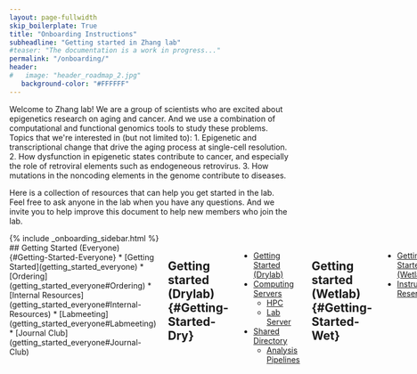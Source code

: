 ```yaml
---
layout: page-fullwidth
skip_boilerplate: True
title: "Onboarding Instructions"
subheadline: "Getting started in Zhang lab"
#teaser: "The documentation is a work in progress..."
permalink: "/onboarding/"
header:
#   image: "header_roadmap_2.jpg"
   background-color: "#FFFFFF"
---
```

<div class="row" markdown="1">
Welcome to Zhang lab! We are a group of scientists who are excited about epigenetics research on aging and cancer. And we use a combination of computational and functional genomics tools to study these problems. Topics that we're interested in (but not limited to): 
 1. Epigenetic and transcriptional change that drive the aging process at single-cell resolution. 
 2. How dysfunction in epigenetic states contribute to cancer, and especially the role of retroviral elements such as endogeneous retrovirus. 
 3. How mutations in the noncoding elements in the genome contribute to diseases.

Here is a collection of resources that can help you get started in the lab. Feel free to ask anyone in the lab when you have any questions. And we invite you to help improve this document to help new members who join the lab. 
<div class="medium-4 columns" markdown="1">
{% include _onboarding_sidebar.html %} 
</div><!-- /.medium-4.columns __ -->



<div class="medium-8 columns" markdown="1">
## Getting Started (Everyone)   {#Getting-Started-Everyone}
 * [Getting Started](getting_started_everyone) 
 * [Ordering](getting_started_everyone#Ordering)
 * [Internal Resources](getting_started_everyone#Internal-Resources)
 * [Labmeeting](getting_started_everyone#Labmeeting)
 * [Journal Club](getting_started_everyone#Journal-Club)

## Getting started (Drylab) {#Getting-Started-Dry}
 *  [Getting Started (Drylab)](getting_started_drylab)
 * [Computing Servers](getting_started_drylab#Servers)
   * [HPC](using_hpc)
   * [Lab Server](getting_started_drylab#Lab-Server) 
 * [Shared Directory](getting_started_drylab#Shared-Directory)
   * [Analysis Pipelines](getting_started_drylab#Pipelines)

## Getting started (Wetlab) {#Getting-Started-Wet}
 * [Getting Started (Wetlab)](getting_started_wetlab)
 * [Instrument Reservation](getting_started_wetlab#Instrument-Reservation)

## Learning Bioinformatics {#Learning-Bioinformatics}
 * [Learning Bioinformatics](learning_bioinformatics)
   * [Linux Shell](learning_bioinformatics#Linux-Shell)
   * [Git](learning_bioinformatics#Git)
   * [Programming Languages](learning_bioinformatics#Programming-Languages)
   * [Bioinformatics Software](learning_bioinformatics#Bioinformatics-Software)
 * [Learning Resources](learning_bioinformatics#Resources)
 * [Computing Best practice](learning_bioinformatics#Computing-Best-Practices)

## Tips for research and scholarship {#Research-and-Scholarship}
 This [page](research_scholarship) provides some helpful tips for how you perform research and become a scholar. 


## What's next? 
Looking for a postdoc/faculty position or industry? Check this out: [Career Outlook](career_outlook)


</div>
